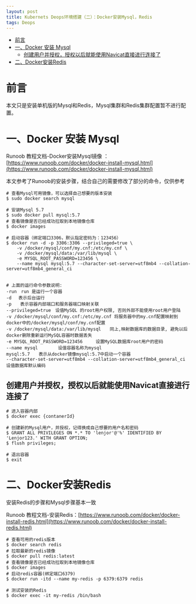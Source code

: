 ```yaml
---
layout: post
title: Kubernets Deops环境搭建（二）：Docker安装Mysql，Redis
tags: Deops
---
```

<!-- TOC -->

- [前言](#前言)
- [一、Docker 安装 Mysql](#一docker-安装-mysql)
    - [创建用户并授权，授权以后就能使用Navicat直接进行连接了](#创建用户并授权授权以后就能使用navicat直接进行连接了)
- [二、Docker安装Redis](#二docker安装redis)

<!-- /TOC -->

# 前言
本文只是安装单机版的Mysql和Redis，Mysql集群和Redis集群配置暂不进行配置。

# 一、Docker 安装 Mysql 
Runoob 教程文档-Docker安装Mysql镜像 ： [https://www.runoob.com/docker/docker-install-mysql.html](https://www.runoob.com/docker/docker-install-mysql.html)

本文参考了Runoob的安装步骤，结合自己的需要修改了部分的命令，仅供参考

``` shell
# 查看Mysql可用镜像，可以选择自己想要的版本安装
$ sudo docker search mysql

# 安装Mysql 5.7
$ sudo docker pull mysql:5.7 
# 查看镜像是否已经成功拉取到本地镜像仓库
$ docker images

# 启动容器（绑定端口3306，默认指定密码为：123456）
$ docker run -d -p 3306:3306 --privileged=true \
    -v /docker/mysql/conf/my.cnf:/etc/my.cnf \
    -v /docker/mysql/data:/var/lib/mysql \
    -e MYSQL_ROOT_PASSWORD=123456 \
    --name mysql mysql:5.7 --character-set-server=utf8mb4 --collation-server=utf8mb4_general_ci


# 上面的运行命令参数说明:
-run　run 是运行一个容器
-d　 表示后台运行
-p　　表示容器内部端口和服务器端口映射关联
--privileged=true　设值MySQL 的root用户权限, 否则外部不能使用root用户登陆
-v /docker/mysql/conf/my.cnf:/etc/my.cnf 将服务器中的my.cnf配置映射到docker中的/docker/mysql/conf/my.cnf配置
-v /docker/mysql/data:/var/lib/mysql　　同上,映射数据库的数据目录, 避免以后docker删除重新运行MySQL容器时数据丢失
-e MYSQL_ROOT_PASSWORD=123456　　　设置MySQL数据库root用户的密码
--name mysql　　　　 设值容器名称为mysql
mysql:5.7　　表示从docker镜像mysql:5.7中启动一个容器
--character-set-server=utf8mb4 --collation-server=utf8mb4_general_ci 设值数据库默认编码

```

## 创建用户并授权，授权以后就能使用Navicat直接进行连接了
``` shell
# 进入容器内部
$ docker exec {contanerId}

# 创建新的Mysql用户，并授权，记得换成自己想要的用户名和密码
$ GRANT ALL PRIVILEGES ON *.* TO 'lenjor'@'%' IDENTIFIED BY 'Lenjor123.' WITH GRANT OPTION;
$ flush privileges; 

# 退出容器
$ exit

```


# 二、Docker安装Redis
安装Redis的步骤和Mysql步骤基本一致

Runoob 教程文档-安装Redis：[https://www.runoob.com/docker/docker-install-redis.html](https://www.runoob.com/docker/docker-install-redis.html)

``` shell
# 查看可用的redis版本
$ docker search redis
# 拉取最新的redis镜像
$ docker pull redis:latest
# 查看镜像是否已经成功拉取到本地镜像仓库
$ docker images
# 启动redis容器(绑定端口6379)
$ docker run -itd --name my-redis -p 6379:6379 redis

# 测试安装的Redis
$ docker exec -it my-redis /bin/bash

```

